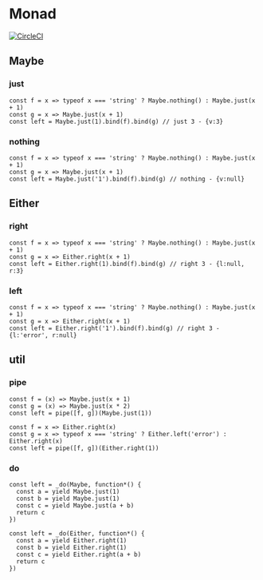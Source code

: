 # Monad

[![CircleCI](https://circleci.com/gh/jgen16go/Monad/tree/master.svg?style=svg)](https://circleci.com/gh/jgen16go/Monad/tree/master)

## Maybe
### just
```
const f = x => typeof x === 'string' ? Maybe.nothing() : Maybe.just(x + 1)
const g = x => Maybe.just(x + 1)
const left = Maybe.just(1).bind(f).bind(g) // just 3 - {v:3}
```
### nothing
```
const f = x => typeof x === 'string' ? Maybe.nothing() : Maybe.just(x + 1)
const g = x => Maybe.just(x + 1)
const left = Maybe.just('1').bind(f).bind(g) // nothing - {v:null}
```

## Either
### right
```
const f = x => typeof x === 'string' ? Maybe.nothing() : Maybe.just(x + 1)
const g = x => Either.right(x + 1)
const left = Either.right(1).bind(f).bind(g) // right 3 - {l:null, r:3}
```
### left
```
const f = x => typeof x === 'string' ? Maybe.nothing() : Maybe.just(x + 1)
const g = x => Either.right(x + 1)
const left = Either.right('1').bind(f).bind(g) // right 3 - {l:'error', r:null}
```

## util
### pipe
```
const f = (x) => Maybe.just(x + 1)
const g = (x) => Maybe.just(x * 2)
const left = pipe([f, g])(Maybe.just(1))
```
```
const f = x => Either.right(x)
const g = x => typeof x === 'string' ? Either.left('error') : Either.right(x)
const left = pipe([f, g])(Either.right(1))
```

### do
```
const left = _do(Maybe, function*() {
  const a = yield Maybe.just(1)
  const b = yield Maybe.just(1)
  const c = yield Maybe.just(a + b)
  return c
})
```
```
const left = _do(Either, function*() {
  const a = yield Either.right(1)
  const b = yield Either.right(1)
  const c = yield Either.right(a + b)
  return c
})
```
